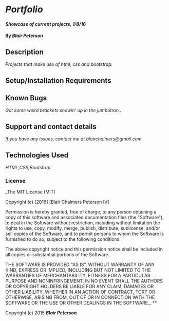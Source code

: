 # _Portfolio_

#### _Showcase of current projects, 1/8/16_

#### By _**Blair Peterson**_

## Description

_Projects that make use of html, css and bootstrap._

## Setup/Installation Requirements


## Known Bugs
 _Got some weird brackets showin' up in the jumbotron.._

## Support and contact details

_If you have any issues, contact me at blairchalmers@gmail.com_

## Technologies Used

_HTML,CSS,Bootstrap_

### License
 _The MIT License (MIT)

Copyright (c) [2016] [Blair Chalmers Peterson IV]

Permission is hereby granted, free of charge, to any person obtaining a copy
of this software and associated documentation files (the "Software"), to deal
in the Software without restriction, including without limitation the rights
to use, copy, modify, merge, publish, distribute, sublicense, and/or sell
copies of the Software, and to permit persons to whom the Software is
furnished to do so, subject to the following conditions:

The above copyright notice and this permission notice shall be included in all
copies or substantial portions of the Software.

THE SOFTWARE IS PROVIDED "AS IS", WITHOUT WARRANTY OF ANY KIND, EXPRESS OR
IMPLIED, INCLUDING BUT NOT LIMITED TO THE WARRANTIES OF MERCHANTABILITY,
FITNESS FOR A PARTICULAR PURPOSE AND NONINFRINGEMENT. IN NO EVENT SHALL THE
AUTHORS OR COPYRIGHT HOLDERS BE LIABLE FOR ANY CLAIM, DAMAGES OR OTHER
LIABILITY, WHETHER IN AN ACTION OF CONTRACT, TORT OR OTHERWISE, ARISING FROM,
OUT OF OR IN CONNECTION WITH THE SOFTWARE OR THE USE OR OTHER DEALINGS IN THE
SOFTWARE._
**

Copyright (c) 2015 **_Blair Peterson_**
